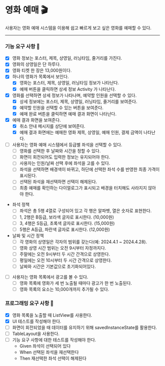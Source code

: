 # 영화 예매 🎬
사용자는 영화 예매 시스템을 이용해 쉽고 빠르게 보고 싶은 영화를 예매할 수 있다.

---

### 기능 요구 사항 🔨

- [x] 영화 정보는 포스터, 제목, 상영일, 러닝타임, 줄거리를 가진다.
- [x] 영화의 상영일은 단 하루다.
- [x] 영화 티켓 한 장은 13,000원이다.
- [x] 하나의 영화가 목록에서 보인다.
  - [x] 영화는 포스터, 제목, 상영일, 러닝타임 정보가 나타난다.
  - [x] 예매 버튼을 클릭하면 상세 정보 Activity 가 나타난다.
- [x] 영화를 선택하면 상세 정보가 나타나며, 예약할 인원을 선택할 수 있다.
  - [x] 상세 정보에는 포스터, 제목, 상영일, 러닝타임, 줄거리를 보여준다.
  - [x] 예약할 인원을 선택할 수 있는 버튼을 보여준다.
  - [x] 예매 완료 버튼을 클릭하면 예매 결과 화면이 나타난다.
- [x] 예매 결과 화면을 보여준다.
  - [x] 취소 안내 메시지를 상단에 보여준다.
  - [x] 예매 결과 화면에는 예매한 영화 제목, 상영일, 예매 인원, 결제 금액이 나타난다.

- [ ] 사용자는 영화 예매 시스템에서 등급별 좌석을 선택할 수 있다.
    - [ ] 영화를 선택한 후 날짜와 시간을 정할 수 있다.
    - [ ] 화면이 회전되어도 입력한 정보는 유지되어야 한다.
    - [ ] 사용자는 인원/날짜 선택 후에 좌석을 고를 수 있다.
    - [ ] 좌석을 선택하면 배경색이 바뀌고, 하단에 선택한 좌석 수를 반영한 최종 가격이 표시된다.
    - [ ] 선택된 좌석을 재선택하면 선택이 해제된다.
    - [ ] 최종 예매를 확인하는 다이얼로그가 표시되고 배경을 터치해도 사라지지 않아야 한다.

- 좌석 정책
    - [ ] 좌석은 총 5행 4열로 구성되어 있고 각 행은 알파벳, 열은 숫자로 표현한다.
    - [ ] 1, 2행은 B등급, 보라색 글자로 표시한다. (10,000원)
    - [ ] 3, 4행은 S등급, 초록색 글자로 표시한다. (15,000원)
    - [ ] 5행은 A등급, 파란색 글자로 표시한다. (12,000원)

- 날짜 및 시간 정책
    - [ ] 각 영화의 상영일은 각자의 범위를 갖는다(예: 2024.4.1 ~ 2024.4.28).
    - [ ] 영화 상영 시간 범위는 오전 9시부터 자정까지다.
    - [ ] 주말에는 오전 9시부터 두 시간 간격으로 상영한다.
    - [ ] 평일에는 오전 10시부터 두 시간 간격으로 상영한다.
    - [ ] 날짜와 시간은 기본값으로 초기화되어있다.

- [ ] 사용자는 영화 목록에서 광고를 볼 수 있다.
    - [ ] 영화 목록에 영화가 세 번 노출될 때마다 광고가 한 번 노출된다.
    - [ ] 영화 목록의 요소는 10,000개까지 추가될 수 있다.

### 프로그래밍 요구 사항 💭

- [x] 영화 목록을 노출할 때 ListView를 사용한다.
- [x] UI 테스트를 작성해야 한다.
- [ ] 화면이 회전되었을 때 데이터를 유지하기 위해 savedInstanceState를 활용한다.
- [ ] TableLayout을 사용한다.
- [ ]  기능 요구 사항에 대한 테스트를 작성해야 한다.
    - Given 좌석이 선택되어 있다
    - When 선택된 좌석을 재선택한다
    - Then 재선택한 좌석 선택이 해제된다

